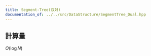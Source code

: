 ```yaml
---
title: Segment-Tree(双対)
documentation_of: ../../src/DataStructure/SegmentTree_Dual.hpp
---
```

## 計算量
$O(\log N)$